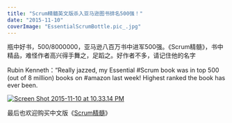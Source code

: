 ```yaml
---
title: "Scrum精髓英文版杀入亚马逊图书排名500强！"
date: "2015-11-10"
coverImage: "EssentialScrumBottle.pic_.jpg"
---
```


瓶中好书，500/8000000，亚马逊八百万书中进军500强。《Scrum精髓》，书中精品，难怪作者高兴得手舞之，足蹈之。好作者不多，请记住他的名字

Rubin Kenneth：“Really jazzed, my Essential ‪#‎Scrum‬ book was in top 500 (out of 8 million) books on ‪#‎amazon‬ last week! Highest ranked the book has ever been.

[![Screen Shot 2015-11-10 at 10.33.14 PM](/wp-content/uploads/2015/11/Screen-Shot-2015-11-10-at-10.33.14-PM-300x209.png)](/wp-content/uploads/2015/11/Screen-Shot-2015-11-10-at-10.33.14-PM.png)

最后也欢迎购买中文版《[Scrum精髓](http://item.jd.com/11462889.html)》
